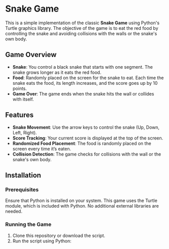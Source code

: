 # Snake Game

This is a simple implementation of the classic **Snake Game** using Python's Turtle graphics library. The objective of the game is to eat the red food by controlling the snake and avoiding collisions with the walls or the snake's own body.

## Game Overview

- **Snake**: You control a black snake that starts with one segment. The snake grows longer as it eats the red food.
- **Food**: Randomly placed on the screen for the snake to eat. Each time the snake eats the food, its length increases, and the score goes up by 10 points.
- **Game Over**: The game ends when the snake hits the wall or collides with itself.

## Features

- **Snake Movement**: Use the arrow keys to control the snake (Up, Down, Left, Right).
- **Score Tracking**: Your current score is displayed at the top of the screen.
- **Randomized Food Placement**: The food is randomly placed on the screen every time it’s eaten.
- **Collision Detection**: The game checks for collisions with the wall or the snake's own body.

## Installation

### Prerequisites

Ensure that Python is installed on your system. This game uses the Turtle module, which is included with Python. No additional external libraries are needed.

### Running the Game

1. Clone this repository or download the script.
2. Run the script using Python:

